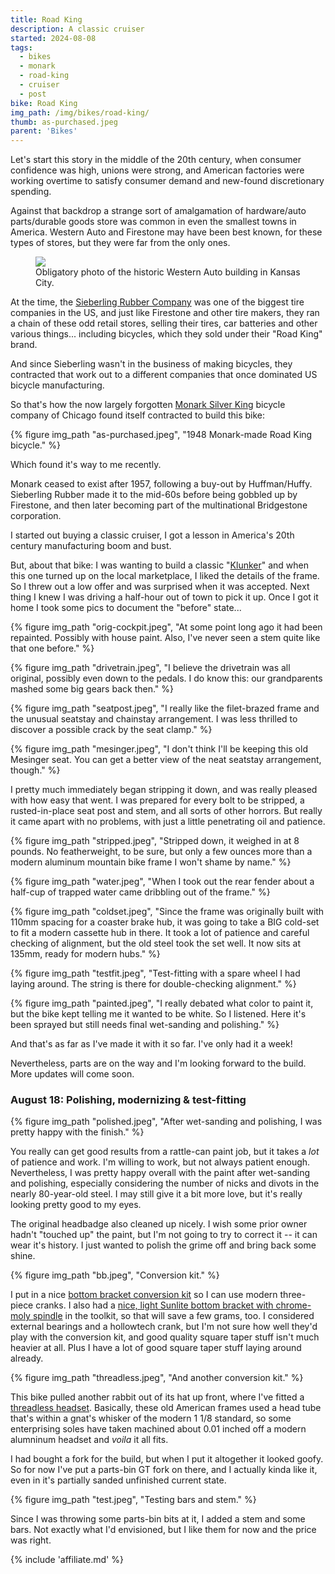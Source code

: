 ```yaml
---
title: Road King
description: A classic cruiser
started: 2024-08-08
tags:
  - bikes
  - monark
  - road-king
  - cruiser
  - post
bike: Road King
img_path: /img/bikes/road-king/
thumb: as-purchased.jpeg
parent: 'Bikes'
---
```


Let's start this story in the middle of the 20th century, when consumer confidence was high, unions were strong, and American factories were working overtime to satisfy consumer demand and new-found discretionary spending. 

Against that backdrop a strange sort of amalgamation of hardware/auto parts/durable goods store was common in even the smallest towns in America. Western Auto and Firestone may have been  best known, for these types of stores, but they were far from the only ones.

<figure>
<img src="https://kubrick.htvapps.com/htv-prod-media.s3.amazonaws.com/images/westernautosign-1529943950.png" />
<figcaption>Obligatory photo of the historic Western Auto building in Kansas City.</figcaption>
</figure>

At the time, the [Sieberling Rubber Company](https://en.wikipedia.org/wiki/Seiberling_Rubber_Company) was one of the biggest tire companies in the US, and just like Firestone and other tire makers, they ran a chain of these odd retail stores, selling their tires, car batteries and other various things... including bicycles, which they sold under their "Road King" brand.

And since Sieberling wasn't in the business of making bicycles, they contracted that work out to a different companies that once dominated US bicycle manufacturing.

So that's how the now largely forgotten [Monark Silver King](https://www.madeinchicagomuseum.com/single-post/monark-silver-king/) bicycle company of Chicago found itself contracted to build this bike:

  {% figure img_path "as-purchased.jpeg", "1948 Monark-made Road King bicycle." %}

Which found it's way to me recently.

Monark ceased to exist after 1957, following a buy-out by Huffman/Huffy. Sieberling Rubber made it to the mid-60s before being gobbled up by Firestone, and then later becoming part of the multinational Bridgestone corporation. 

I started out buying a classic cruiser, I got a lesson in America's 20th century manufacturing boom and bust. 

But, about that bike: I was wanting to build a classic "[Klunker](https://www.turbochaos.com/cars/what-is-a-klunker-bike/)" and when this one turned up on the local marketplace, I liked the details of the frame. So I threw out a low offer and was surprised when it was accepted. Next thing I knew I was driving a half-hour out of town to pick it up. Once I got it home I took some pics to document the "before" state...

  {% figure img_path "orig-cockpit.jpeg", "At some point long ago it had been repainted. Possibly with house paint. Also, I've never seen a stem quite like that one before." %}

  {% figure img_path "drivetrain.jpeg", "I believe the drivetrain was all original, possibly even down to the pedals. I do know this: our grandparents mashed some big gears back then." %}

  {% figure img_path "seatpost.jpeg", "I really like the filet-brazed frame and the unusual seatstay and chainstay arrangement. I was less thrilled to discover a possible crack by the seat clamp." %}

  {% figure img_path "mesinger.jpeg", "I don't think I'll be keeping this old Mesinger seat. You can get a better view of the neat seatstay arrangement, though." %}

I pretty much immediately began stripping it down, and was really pleased with how easy that went. I was prepared for every bolt to be stripped, a rusted-in-place seat post and stem, and all sorts of other horrors. But really it came apart with no problems, with just a little penetrating oil and patience.

  {% figure img_path "stripped.jpeg", "Stripped down, it weighed in at 8 pounds. No featherweight, to be sure, but only a few ounces more than a modern aluminum mountain bike frame I won't shame by name." %}

  {% figure img_path "water.jpeg", "When I took out the rear fender about a half-cup of trapped water came dribbling out of the frame." %}

  {% figure img_path "coldset.jpeg", "Since the frame was originally built with 110mm spacing for a coaster brake hub, it was going to take a BIG cold-set to fit a modern cassette hub in there. It took a lot of patience and careful checking of alignment, but the old steel took the set well. It now sits at 135mm, ready for modern hubs." %}

  {% figure img_path "testfit.jpeg", "Test-fitting with a spare wheel I had laying around. The string is there for double-checking alignment." %}

  {% figure img_path "painted.jpeg", "I really debated what color to paint it, but the bike kept telling me it wanted to be white. So I listened. Here it's been sprayed but still needs final wet-sanding and polishing." %}

And that's as far as I've made it with it so far. I've only had it a week!

Nevertheless, parts are on the way and I'm looking forward to the build. More updates will come soon.

### August 18: Polishing, modernizing & test-fitting

  {% figure img_path "polished.jpeg", "After wet-sanding and polishing, I was pretty happy with the finish." %}

You really can get good results from a rattle-can paint job, but it takes a _lot_ of patience and work. I'm willing to work, but not always patient enough. Nevertheless, I was pretty happy overall with the paint after wet-sanding and polishing, especially considering the number of nicks and divots in the nearly 80-year-old steel. I may still give it a bit more love, but it's really looking pretty good to my eyes. 

The original headbadge also cleaned up nicely. I wish some prior owner hadn't "touched up" the paint, but I'm not going to try to correct it -- it can wear it's history. I just wanted to polish the grime off and bring back some shine.

  {% figure img_path "bb.jpeg", "Conversion kit." %}

I put in a nice [bottom bracket conversion kit](https://amzn.to/3McpS9k) so I can use modern three-piece cranks. I also had a [nice, light Sunlite bottom bracket with chrome-moly spindle](https://amzn.to/3X8qWBl) in the toolkit, so that will save a few grams, too. I considered external bearings and a hollowtech crank, but I'm not sure how well they'd play with the conversion kit, and good quality square taper stuff isn't much heavier at all. Plus I have a lot of good square taper stuff laying around already.

  {% figure img_path "threadless.jpeg", "And another conversion kit." %}

This bike pulled another rabbit out of its hat up front, where I've fitted a [threadless headset](https://www.etsy.com/listing/1526775966/old-school-bmxschwinn-conversion-headset). Basically, these old American frames used a head tube that's within a gnat's whisker of the modern 1 1/8 standard, so some enterprising soles have taken machined about 0.01 inched off a modern alumninum headset and _voila_ it all fits. 

I had bought a fork for the build, but when I put it altogether it looked goofy. So for now I've put a parts-bin GT fork on there, and I actually kinda like it, even in it's partially sanded unfinished current state.

  {% figure img_path "test.jpeg", "Testing bars and stem." %}

Since I was throwing some parts-bin bits at it, I added a stem and some bars. Not exactly what I'd envisioned, but I like them for now and the price was right.

{% include 'affiliate.md' %}

